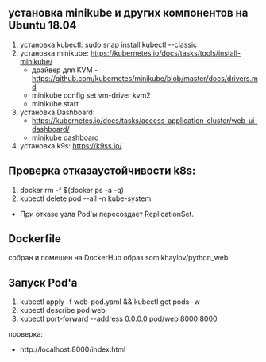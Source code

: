 ## установка minikube и других компонентов на Ubuntu 18.04
1. установка kubectl: sudo snap install kubectl --classic
2. установка minikube: https://kubernetes.io/docs/tasks/tools/install-minikube/
   - драйвер для KVM - https://github.com/kubernetes/minikube/blob/master/docs/drivers.md
   - minikube config set vm-driver kvm2
   - minikube start
3. установка Dashboard:
   - https://kubernetes.io/docs/tasks/access-application-cluster/web-ui-dashboard/
   - minikube dashboard
4. установка k9s: https://k9ss.io/

## Проверка отказаустойчивости k8s:
  1. docker rm -f $(docker ps -a -q)
  2. kubectl delete pod --all -n kube-system

  - При отказе узла Pod'ы пересоздает ReplicationSet.

## Dockerfile
собран и помещен на DockerHub образ somikhaylov/python_web

## Запуск Pod'a
1. kubectl apply -f web-pod.yaml && kubectl get pods -w
2. kubectl  describe  pod  web
3. kubectl port-forward --address 0.0.0.0 pod/web 8000:8000

проверка:
  - http://localhost:8000/index.html
